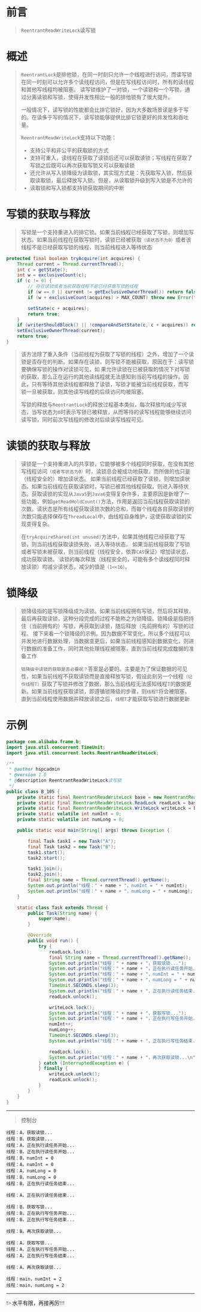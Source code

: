 # 前言

<font face="幼圆">

> `ReentrantReadWriteLock`读写锁

</font>

# 概述

<font face="幼圆">

> `ReentrantLock`是排他锁，在同一时刻只允许一个线程进行访问，而读写锁在同一时刻可以允许多个读线程访问，但是在写线程访问时，所有的读线程和其他写线程均被阻塞。
> 读写锁维护了一对锁，一个读锁和一个写锁，通过分离读锁和写锁，使得并发性相比一般的排他锁有了很大提升。
>
> 一般情况下，读写锁的性能都会比排它锁好，因为大多数场景读是多于写的。在读多于写的情况下，读写锁能够提供比排它锁更好的并发性和吞吐量。
>
> `ReentrantReadWriteLock`支持以下功能：
> - 支持公平和非公平的获取锁的方式
> - 支持可重入，读线程在获取了读锁后还可以获取读锁；写线程在获取了写锁之后既可以再次获取写锁又可以获取读锁
> - 还允许从写入锁降级为读取锁，其实现方式是：先获取写入锁，然后获取读取锁，最后释放写入锁。但是，从读取锁升级到写入锁是不允许的
> - 读取锁和写入锁都支持锁获取期间的中断

</font>

# 写锁的获取与释放

<font face="幼圆">

> 写锁是一个支持重进入的排它锁。如果当前线程已经获取了写锁，则增加写状态。如果当前线程在获取写锁时，读锁已经被获取`（读状态不为0）`或者该线程不是已经获取写锁的线程，则当前线程进入等待状态

</font>

```java 
protected final boolean tryAcquire(int acquires) {
    Thread current = Thread.currentThread();
    int c = getState();
    int w = exclusiveCount(c);
    if (c != 0) {
        // 存在读锁或者当前获取线程不是已经获取写锁的线程
        if (w == 0 || current != getExclusiveOwnerThread()) return false;
        if (w + exclusiveCount(acquires) > MAX_COUNT) throw new Error("Maximum lock count exceeded");

        setState(c + acquires);
        return true;
    }
    if (writerShouldBlock() || !compareAndSetState(c, c + acquires)) return false;
    setExclusiveOwnerThread(current);
    return true;
}
```

<font face="幼圆">

> 该方法除了重入条件（当前线程为获取了写锁的线程）之外，增加了一个读锁是否存在的判断。如果存在读锁，则写锁不能被获取，原因在于：读写锁要确保写锁的操作对读锁可见，如
果允许读锁在已被获取的情况下对写锁的获取，那么正在运行的其他读线程就无法感知到当前写线程的操作。因此，只有等待其他读线程都释放了读锁，写锁才能被当前线程获取，而写
锁一旦被获取，则其他读写线程的后续访问均被阻塞。
> 
> 写锁的释放与`ReentrantLock`的释放过程基本类似，每次释放均减少写状态，当写状态为`0`时表示写锁已被释放，从而等待的读写线程能够继续访问读写锁，同时前次写线程的修改对后续读写线程可见。

</font>


# 读锁的获取与释放


<font face="幼圆">

> 读锁是一个支持重进入的共享锁，它能够被多个线程同时获取，在没有其他写线程访问`（或者写状态为0）`时，读锁总会被成功地获取，而所做的也只是（线程安全的）增加读状态。
> 如果当前线程已经获取了读锁，则增加读状态。如果当前线程在获取读锁时，写锁已被其他线程获取，则进入等待状态。获取读锁的实现从`Java5`到`Java6`变得复杂许多，主要原因是新增了一
> 些功能，例如`getReadHoldCount()`方法，作用是返回当前线程获取读锁的次数。读状态是所有线程获取读锁次数的总和，而每个线程各自获取读锁的次数只能选择保存在`ThreadLocal`中，由线程自身维护，这使获取读锁的实现变得复杂。
>
> 在`tryAcquireShared(int unused)`方法中，如果其他线程已经获取了写锁，则当前线程获取读锁失败，进入等待状态。
> 如果当前线程获取了写锁或者写锁未被获取，则当前线程（线程安全，依靠`CAS`保证）增加读状态，成功获取读锁。
> 读锁的每次释放（线程安全的，可能有多个读线程同时释放读锁）均减少读状态，减少的值是`（1<<16）`。

</font>

# 锁降级

<font face="幼圆">

> 锁降级指的是写锁降级成为读锁。如果当前线程拥有写锁，然后将其释放，最后再获取读锁，这种分段完成的过程不能称之为锁降级。锁降级是指把持住（当前拥有的）写锁，再获取到读锁，随后释放（先前拥有的）写锁的过程。
> 接下来看一个锁降级的示例。因为数据不常变化，所以多个线程可以并发地进行数据处理，当数据变更后，如果当前线程感知到数据变化，则进行数据的准备工作，同时其他处理线程被阻塞，直到当前线程完成数据的准备工作
> 
> `锁降级中读锁的获取是否必要呢？`答案是必要的。主要是为了保证数据的可见性，如果当前线程不获取读锁而是直接释放写锁，假设此刻另一个线程`（记作线程T）`获取了写锁并修改了数据，那么当前线程无法感知线程T的数据更新。如果当前线程获取读锁，即遵循锁降级的步骤，则`线程T`将会被阻塞，直到当前线程使用数据并释放读锁之后，`线程T`才能获取写锁进行数据更新

</font>


# 示例

```java 
package com.alibaba.frame.b;
import java.util.concurrent.TimeUnit;
import java.util.concurrent.locks.ReentrantReadWriteLock;

/**
 * @author hspcadmin
 * @version 1.0
 * @description ReentrantReadWriteLock读写锁
 */
public class B_105 {
	private static final ReentrantReadWriteLock base = new ReentrantReadWriteLock();
	private static final ReentrantReadWriteLock.ReadLock readLock = base.readLock();
	private static final ReentrantReadWriteLock.WriteLock writeLock = base.writeLock();
	private static volatile int numInt = 0;
	private static volatile int numLong = 0;

	public static void main(String[] args) throws Exception {

		final Task task1 = new Task("A");
		final Task task2 = new Task("B");
		task1.start();
		task2.start();

		task1.join();
		task2.join();
		final String name = Thread.currentThread().getName();
		System.out.println("线程：" + name + "，numInt = " + numInt);
		System.out.println("线程：" + name + "，numLong = " + numLong);
	}

	static class Task extends Thread {
		public Task(String name) {
			super(name);
		}

		@Override
		public void run() {
			try {
				readLock.lock();
				final String name = Thread.currentThread().getName();
				System.out.println("线程：" + name + "，获取读锁...");
				System.out.println("线程：" + name + "，正在执行读任务开始...");
				System.out.println("线程：" + name + "，numInt = " + numInt);
				System.out.println("线程：" + name + "，numLong = " + numLong);
				TimeUnit.SECONDS.sleep(3);
				System.out.println("线程：" + name + "，正在执行读任务结束...\n");
				readLock.unlock();

				writeLock.lock();
				System.out.println("线程：" + name + "，获取写锁...");
				System.out.println("线程：" + name + "，正在执行写任务开始...");
				numInt++;
				numLong++;
				TimeUnit.SECONDS.sleep(3);
				System.out.println("线程：" + name + "，正在执行写任务结束...\n");

				readLock.lock();
				System.out.println("线程：" + name + "，再次获取读锁...\n");
			} catch (InterruptedException e) {
			} finally {
				writeLock.unlock();
				readLock.unlock();
			}
		}
	}
}
```
---

<font face="幼圆">

> 控制台 

</font>

```text
线程：A，获取读锁...
线程：B，获取读锁...
线程：A，正在执行读任务开始...
线程：B，正在执行读任务开始...
线程：B，numInt = 0
线程：A，numInt = 0
线程：A，numLong = 0
线程：B，numLong = 0
线程：B，正在执行读任务结束...

线程：A，正在执行读任务结束...

线程：B，获取写锁...
线程：B，正在执行写任务开始...
线程：B，正在执行写任务结束...

线程：B，再次获取读锁...

线程：A，获取写锁...
线程：A，正在执行写任务开始...
线程：A，正在执行写任务结束...

线程：A，再次获取读锁...

线程：main，numInt = 2
线程：main，numLong = 2
```
---

<font face="幼圆">

!> 水平有限，再接再厉!!!

</font>

